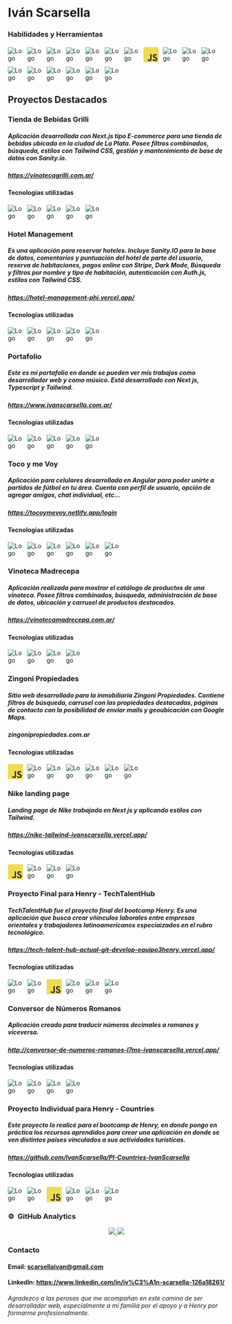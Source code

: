 # Iván Scarsella

### Habilidades y Herramientas

####  
<div style="display: flex; flex-wrap: wrap; gap: 10px;">
  <img src="https://www.svgrepo.com/show/354113/nextjs-icon.svg" alt="Logo de Next.js" title="Next Js" width="35" height="35"> 
  <img src="https://miro.medium.com/v2/resize:fit:1400/1*Klh1l7wkoG6PDPb9A5oCHQ.png" alt="Logo de Angular 17" width="35" height="35">
  <img src="https://cdn.freebiesupply.com/logos/large/2x/react-1-logo-png-transparent.png" alt="Logo de React" width="35" height="35"> <img src="https://i.pinimg.com/736x/b1/75/54/b175549d8268dd656b92e3b56988bdf9.jpg" alt="Logo de HTML" width="35" height="35">  
  <img src="https://encrypted-tbn0.gstatic.com/images?q=tbn:ANd9GcT9bu2WEcLZDrjws5jidZbgUfi42pPa1GivRA&usqp=CAU" alt="Logo de CSS" width="35" height="35"> 
  <img src="https://res.cloudinary.com/practicaldev/image/fetch/s--6ebjy0LI--/c_imagga_scale,f_auto,fl_progressive,h_1080,q_auto,w_1080/https://dev-to-uploads.s3.amazonaws.com/uploads/articles/dxy1c2bvl6odeo52dodk.jpg" alt="Logo de Tailwind" width="35" height="35"> 
  <img src="https://cdn.changelog.com/uploads/icons/topics/YXL/icon_large.png?v=63682389432" alt="Logo de TypeScript" width="35" height="35">  
  <img src="https://raw.githubusercontent.com/voodootikigod/logo.js/master/js.png" alt="Logo de JavaScript" width="35" height="35"> 
  <img src="https://images.are.na/eyJidWNrZXQiOiJhcmVuYV9pbWFnZXMiLCJrZXkiOiIxNTA1Njg4L29yaWdpbmFsXzBjNTQwZDYxYmI2MTJhMGZlOTU3Mzc5ZjgxMTc1OGYyLnBuZyIsImVkaXRzIjp7InJlc2l6ZSI6eyJ3aWR0aCI6MTIwMCwiaGVpZ2h0IjoxMjAwLCJmaXQiOiJpbnNpZGUiLCJ3aXRob3V0RW5sYXJnZW1lbnQiOnRydWV9LCJ3ZWJwIjp7InF1YWxpdHkiOjkwfSwianBlZyI6eyJxdWFsaXR5Ijo5MH0sInJvdGF0ZSI6bnVsbH19?bc=1" alt="Logo de PotgreSQL" width="35" height="35">   <img src="https://d2eip9sf3oo6c2.cloudfront.net/tags/images/000/001/287/square_480/prismaHD.png" alt="Logo de Prisma" width="35" height="35"> 
  <img src="https://cdn4.iconfinder.com/data/icons/logos-brands-in-colors/3000/figma-logo-512.png" alt="Logo de Figma" width="35" height="35"> 
  <img src="https://upload.wikimedia.org/wikipedia/commons/thumb/b/b2/Bootstrap_logo.svg/1280px-Bootstrap_logo.svg.png" alt="Logo de Bootstrap" width="35" height="35"> 
  <img src="https://edteam-media.s3.amazonaws.com/blogs/original/f82fbb89-6854-409e-83b3-8a02f80826ee.png" alt="Logo de Redux" width="35" height="35"> 
  <img src="https://cdn-icons-png.flaticon.com/512/355/355980.png" alt="Logo de Google Maps" width="35" height="35"> 
  <img src="https://www.liblogo.com/img-logo/js8750je7e-json-logo-json-logo-icon-in-vector-logo.png" alt="Logo de JSON" width="35" height="35"> 
  <img src="https://images.g2crowd.com/uploads/product/image/large_detail/large_detail_96102ac6497377cd53da621075fe828e/sanity.png" alt="Logo de Sanity" width="35" height="35"> 
  <img src="https://1000logos.net/wp-content/uploads/2021/06/Stripe-Logo-2009.png" alt="Logo de Sanity" width="35" height="35">
</div>

## Proyectos Destacados

### Tienda de Bebidas Grilli
##### Aplicación desarrollada con Next.js tipo E-commerce para una tienda de bebidas ubicada en la ciudad de La Plata. Posee filtros combinados, búsqueda, estilos con Tailwind CSS, gestión y mantenimiento de base de datos con Sanity.io. 

##### https://vinotecagrilli.com.ar/

#### Tecnologías utilizadas
####
<div style="display: flex; flex-wrap: wrap; gap: 10px;"> 
  <img src="https://www.svgrepo.com/show/354113/nextjs-icon.svg" alt="Logo de Next.js" width="35" height="35"> 
  <img src="https://cdn.changelog.com/uploads/icons/topics/YXL/icon_large.png?v=63682389432" alt="Logo de TypeScript" width="35" height="35"> 
  <img src="https://res.cloudinary.com/practicaldev/image/fetch/s--6ebjy0LI--/c_imagga_scale,f_auto,fl_progressive,h_1080,q_auto,w_1080/https://dev-to-uploads.s3.amazonaws.com/uploads/articles/dxy1c2bvl6odeo52dodk.jpg" alt="Logo de Tailwind" width="35" height="35">
  <img src="https://1000logos.net/wp-content/uploads/2021/06/Stripe-Logo-2009.png" alt="Logo de Sanity" width="35" height="35">
  <img src="https://cdn4.iconfinder.com/data/icons/logos-brands-in-colors/3000/figma-logo-512.png" alt="Logo de Figma" width="35" height="35"> 
</div>

### Hotel Management
##### Es una aplicación para reservar hoteles. Incluye Sanity.IO para la base de datos, comentarios y puntuación del hotel de parte del usuario, reserva de habitaciones, pagos online con Stripe, Dark Mode, Búsqueda y filtros por nombre y tipo de habitación, autenticación con Auth.js, estilos con Tailwind CSS.

##### https://hotel-management-phi.vercel.app/

#### Tecnologías utilizadas
#### 
<div style="display: flex; flex-wrap: wrap; gap: 10px;">
  <img src="https://www.svgrepo.com/show/354113/nextjs-icon.svg" alt="Logo de Next.js" width="35" height="35"> 
  <img src="https://cdn.changelog.com/uploads/icons/topics/YXL/icon_large.png?v=63682389432" alt="Logo de TypeScript" width="35" height="35">
  <img src="https://res.cloudinary.com/practicaldev/image/fetch/s--6ebjy0LI--/c_imagga_scale,f_auto,fl_progressive,h_1080,q_auto,w_1080/https://dev-to-uploads.s3.amazonaws.com/uploads/articles/dxy1c2bvl6odeo52dodk.jpg" alt="Logo de Tailwind" width="35" height="35"> 
  <img src="https://images.g2crowd.com/uploads/product/image/large_detail/large_detail_96102ac6497377cd53da621075fe828e/sanity.png" alt="Logo de Sanity" width="35" height="35">
  <img src="https://1000logos.net/wp-content/uploads/2021/06/Stripe-Logo-2009.png" alt="Logo de Sanity" width="35" height="35">
</div>

### Portafolio
##### Este es mi portafolio en donde se pueden ver mis trabajos como desarrollador web y como músico. Está desarrollado con Next js, Typescript y Tailwind.

##### https://www.ivanscarsella.com.ar/

#### Tecnologías utilizadas
#### 
<div style="display: flex; flex-wrap: wrap; gap: 10px;">
  <img src="https://www.svgrepo.com/show/354113/nextjs-icon.svg" alt="Logo de Next.js" width="35" height="35"> 
  <img src="https://cdn.changelog.com/uploads/icons/topics/YXL/icon_large.png?v=63682389432" alt="Logo de TypeScript" width="35" height="35">
  <img src="https://res.cloudinary.com/practicaldev/image/fetch/s--6ebjy0LI--/c_imagga_scale,f_auto,fl_progressive,h_1080,q_auto,w_1080/https://dev-to-uploads.s3.amazonaws.com/uploads/articles/dxy1c2bvl6odeo52dodk.jpg" alt="Logo de Tailwind" width="35" height="35"> 
  <img src="https://www.liblogo.com/img-logo/js8750je7e-json-logo-json-logo-icon-in-vector-logo.png" alt="Logo de JSON" width="35" height="35"> 
  <img src="https://encrypted-tbn0.gstatic.com/images?q=tbn:ANd9GcT9bu2WEcLZDrjws5jidZbgUfi42pPa1GivRA&usqp=CAU" alt="Logo de CSS" width="35" height="35">
</div>

### Toco y me Voy
##### Aplicación para celulares desarrollada en Angular para poder unirte a partidos de fútbol en tu área. Cuenta con perfil de usuario, opción de agregar amigos, chat individual, etc...

##### https://tocoymevoy.netlify.app/login

#### Tecnologías utilizadas
#### 
<div style="display: flex; flex-wrap: wrap; gap: 10px;">
  <img src="https://miro.medium.com/v2/resize:fit:1400/1*Klh1l7wkoG6PDPb9A5oCHQ.png" alt="Logo de Angular 17" width="35" height="35"> 
  <img src="https://cdn.changelog.com/uploads/icons/topics/YXL/icon_large.png?v=63682389432" alt="Logo de TypeScript" width="35" height="35"> 
  <img src="https://res.cloudinary.com/practicaldev/image/fetch/s--6ebjy0LI--/c_imagga_scale,f_auto,fl_progressive,h_1080,q_auto,w_1080/https://dev-to-uploads.s3.amazonaws.com/uploads/articles/dxy1c2bvl6odeo52dodk.jpg" alt="Logo de Tailwind" width="35" height="35"> 
  <img src="https://encrypted-tbn0.gstatic.com/images?q=tbn:ANd9GcT9bu2WEcLZDrjws5jidZbgUfi42pPa1GivRA&usqp=CAU" alt="Logo de CSS" width="35" height="35">
  <img src="https://i.pinimg.com/736x/b1/75/54/b175549d8268dd656b92e3b56988bdf9.jpg" alt="Logo de HTML" width="35" height="35">
  <img src="https://cdn4.iconfinder.com/data/icons/logos-brands-in-colors/3000/figma-logo-512.png" alt="Logo de Figma" width="35" height="35">
</div>

### Vinoteca Madrecepa
##### Aplicación realizada para mostrar el catálogo de productos de una vinoteca. Posee filtros combinados, búsqueda, administración de base de datos, ubicación y carrusel de productos destacados.

##### https://vinotecamadrecepa.com.ar/

#### Tecnologías utilizadas
####
<div style="display: flex; flex-wrap: wrap; gap: 10px;"> 
  <img src="https://www.svgrepo.com/show/354113/nextjs-icon.svg" alt="Logo de Next.js" width="35" height="35"> 
  <img src="https://cdn.changelog.com/uploads/icons/topics/YXL/icon_large.png?v=63682389432" alt="Logo de TypeScript" width="35" height="35"> 
  <img src="https://res.cloudinary.com/practicaldev/image/fetch/s--6ebjy0LI--/c_imagga_scale,f_auto,fl_progressive,h_1080,q_auto,w_1080/https://dev-to-uploads.s3.amazonaws.com/uploads/articles/dxy1c2bvl6odeo52dodk.jpg" alt="Logo de Tailwind" width="35" height="35"> 
  <img src="https://cdn4.iconfinder.com/data/icons/logos-brands-in-colors/3000/figma-logo-512.png" alt="Logo de Figma" width="35" height="35"> 
</div>

### Zingoni Propiedades
##### Sitio web desarrollado para la inmobiliaria Zingoni Propiedades. Contiene filtros de búsqueda, carrusel con las propiedades destacadas, páginas de contacto con la posibilidad de enviar mails y geoubicación con Google Maps. 

##### zingonipropiedades.com.ar

#### Tecnologías utilizadas
####  
<div style="display: flex; flex-wrap: wrap; gap: 10px;">
  <img src="https://raw.githubusercontent.com/voodootikigod/logo.js/master/js.png" alt="Logo de JavaScript" width="35" height="35"> 
  <img src="https://www.svgrepo.com/show/354113/nextjs-icon.svg" alt="Logo de Next.js" width="35" height="35"> 
  <img src="https://i.pinimg.com/736x/b1/75/54/b175549d8268dd656b92e3b56988bdf9.jpg" alt="Logo de HTML" width="35" height="35">  
  <img src="https://encrypted-tbn0.gstatic.com/images?q=tbn:ANd9GcT9bu2WEcLZDrjws5jidZbgUfi42pPa1GivRA&usqp=CAU" alt="Logo de CSS" width="35" height="35">  
  <img src="https://d2eip9sf3oo6c2.cloudfront.net/tags/images/000/001/287/square_480/prismaHD.png" alt="Logo de Prisma" width="35" height="35">  
  <img src="https://images.are.na/eyJidWNrZXQiOiJhcmVuYV9pbWFnZXMiLCJrZXkiOiIxNTA1Njg4L29yaWdpbmFsXzBjNTQwZDYxYmI2MTJhMGZlOTU3Mzc5ZjgxMTc1OGYyLnBuZyIsImVkaXRzIjp7InJlc2l6ZSI6eyJ3aWR0aCI6MTIwMCwiaGVpZ2h0IjoxMjAwLCJmaXQiOiJpbnNpZGUiLCJ3aXRob3V0RW5sYXJnZW1lbnQiOnRydWV9LCJ3ZWJwIjp7InF1YWxpdHkiOjkwfSwianBlZyI6eyJxdWFsaXR5Ijo5MH0sInJvdGF0ZSI6bnVsbH19?bc=1" alt="Logo de React" width="35" height="35">       <img src="https://cdn-icons-png.flaticon.com/512/355/355980.png" alt="Logo de Google Maps" width="35" height="35">
</div>

### Nike landing page
##### Landing page de Nike trabajada en Next js y aplicando estilos con Tailwind.

##### https://nike-tailwind-ivanscarsella.vercel.app/

#### Tecnologías utilizadas
####  
<div style="display: flex; flex-wrap: wrap; gap: 10px;">
  <img src="https://raw.githubusercontent.com/voodootikigod/logo.js/master/js.png" alt="Logo de JavaScript" width="35" height="35">
  <img src="https://www.svgrepo.com/show/354113/nextjs-icon.svg" alt="Logo de Next.js" width="35" height="35"> 
  <img src="https://res.cloudinary.com/practicaldev/image/fetch/s--6ebjy0LI--/c_imagga_scale,f_auto,fl_progressive,h_1080,q_auto,w_1080/https://dev-to-uploads.s3.amazonaws.com/uploads/articles/dxy1c2bvl6odeo52dodk.jpg" alt="Logo de Tailwind" width="35" height="35"> 
  <img src="https://encrypted-tbn0.gstatic.com/images?q=tbn:ANd9GcT9bu2WEcLZDrjws5jidZbgUfi42pPa1GivRA&usqp=CAU" alt="Logo de CSS" width="35" height="35">
  </div>

### Proyecto Final para Henry - TechTalentHub
##### TechTalentHub fue el proyecto final del bootcamp Henry. Es una aplicación que busca crear vñinculos laborales entre empresas orientales y trabajadores latinoamericanos especiaizados en el rubro tecnológico. 

##### https://tech-talent-hub-actual-git-develop-equipo3henry.vercel.app/

#### Tecnologías utilizadas
#### 
<div style="display: flex; flex-wrap: wrap; gap: 10px;">
  <img src="https://i.pinimg.com/736x/b1/75/54/b175549d8268dd656b92e3b56988bdf9.jpg" alt="Logo de HTML" width="35" height="35">  
  <img src="https://encrypted-tbn0.gstatic.com/images?q=tbn:ANd9GcT9bu2WEcLZDrjws5jidZbgUfi42pPa1GivRA&usqp=CAU" alt="Logo de CSS" width="35" height="35">  
  <img src="https://raw.githubusercontent.com/voodootikigod/logo.js/master/js.png" alt="Logo de JavaScript" width="35" height="35">  
  <img src="https://www.svgrepo.com/show/354113/nextjs-icon.svg" alt="Logo de Next.js" width="35" height="35">  <img src="https://d2eip9sf3oo6c2.cloudfront.net/tags/images/000/001/287/square_480/prismaHD.png" alt="Logo de Prisma" width="35" height="35">  
  <img src="https://images.are.na/eyJidWNrZXQiOiJhcmVuYV9pbWFnZXMiLCJrZXkiOiIxNTA1Njg4L29yaWdpbmFsXzBjNTQwZDYxYmI2MTJhMGZlOTU3Mzc5ZjgxMTc1OGYyLnBuZyIsImVkaXRzIjp7InJlc2l6ZSI6eyJ3aWR0aCI6MTIwMCwiaGVpZ2h0IjoxMjAwLCJmaXQiOiJpbnNpZGUiLCJ3aXRob3V0RW5sYXJnZW1lbnQiOnRydWV9LCJ3ZWJwIjp7InF1YWxpdHkiOjkwfSwianBlZyI6eyJxdWFsaXR5Ijo5MH0sInJvdGF0ZSI6bnVsbH19?bc=1" alt="Logo de React" width="35" height="35">
  </div>

### Conversor de Números Romanos
##### Aplicación creada para traducir números decimales a romanos y viceversa. 

##### http://conversor-de-numeros-romanos-l7ms-ivanscarsella.vercel.app/

#### Tecnologías utilizadas
####  
<div style="display: flex; flex-wrap: wrap; gap: 10px;">
  <img src="https://cdn.changelog.com/uploads/icons/topics/YXL/icon_large.png?v=63682389432" alt="Logo de TypeScript" width="35" height="35">  
  <img src="https://www.svgrepo.com/show/354113/nextjs-icon.svg" alt="Logo de Next.js" width="35" height="35"> 
  <img src="https://upload.wikimedia.org/wikipedia/commons/thumb/b/b2/Bootstrap_logo.svg/1280px-Bootstrap_logo.svg.png" alt="Logo de Bootstrap" width="35" height="35"> 
  <img src="https://encrypted-tbn0.gstatic.com/images?q=tbn:ANd9GcT9bu2WEcLZDrjws5jidZbgUfi42pPa1GivRA&usqp=CAU" alt="Logo de CSS" width="35" height="35">
</div>
  

<!-- Características destacadas
Destaca las características principales del proyecto y cualquier resultado notable que hayas logrado. */

[Nombre del proyecto]
Repita la estructura anterior para cada proyecto destacado.

Contribuciones
Enumera tus contribuciones a proyectos de código abierto o colaborativos si las tienes. Esto muestra tu participación en la comunidad y tu capacidad para trabajar en equipo.
-->
### Proyecto Individual para Henry - Countries
##### Este proyecto lo realicé para el bootcamp de Henry, en donde pongo en práctica los recursos aprendidos para crear una aplicación en donde se ven distintos países vinculados a sus actividades turísticas. 

##### https://github.com/IvanScarsella/PI-Countries-IvanScarsella

#### Tecnologías utilizadas
#### 
<div style="display: flex; flex-wrap: wrap; gap: 10px;">
  <img src="https://i.pinimg.com/736x/b1/75/54/b175549d8268dd656b92e3b56988bdf9.jpg" alt="Logo de JavaScript" width="35" height="35">  
  <img src="https://encrypted-tbn0.gstatic.com/images?q=tbn:ANd9GcT9bu2WEcLZDrjws5jidZbgUfi42pPa1GivRA&usqp=CAU" alt="Logo de JavaScript" width="35" height="35"> 
  <img src="https://raw.githubusercontent.com/voodootikigod/logo.js/master/js.png" alt="Logo de JavaScript" width="35" height="35">  
  <img src="https://cdn.freebiesupply.com/logos/large/2x/react-1-logo-png-transparent.png" alt="Logo de React" width="35" height="35">
  <img src="https://edteam-media.s3.amazonaws.com/blogs/original/f82fbb89-6854-409e-83b3-8a02f80826ee.png" alt="Logo de React" width="35" height="35"> 
  <img src="https://images.are.na/eyJidWNrZXQiOiJhcmVuYV9pbWFnZXMiLCJrZXkiOiIxNTA1Njg4L29yaWdpbmFsXzBjNTQwZDYxYmI2MTJhMGZlOTU3Mzc5ZjgxMTc1OGYyLnBuZyIsImVkaXRzIjp7InJlc2l6ZSI6eyJ3aWR0aCI6MTIwMCwiaGVpZ2h0IjoxMjAwLCJmaXQiOiJpbnNpZGUiLCJ3aXRob3V0RW5sYXJnZW1lbnQiOnRydWV9LCJ3ZWJwIjp7InF1YWxpdHkiOjkwfSwianBlZyI6eyJxdWFsaXR5Ijo5MH0sInJvdGF0ZSI6bnVsbH19?bc=1" alt="Logo de React" width="35" height="35">
</div>

### ⚙️ &nbsp;GitHub Analytics
<p align="center">
<a href="https://github.com/IvanScarsella">
  <img height="180em" src="https://github-readme-stats-eight-theta.vercel.app/api?username=IvanScarsella&show_icons=true&theme=algolia&include_all_commits=true&count_private=true"/>
  <img height="180em" src="https://github-readme-stats-eight-theta.vercel.app/api/top-langs/?username=IvanScarsella&layout=compact&langs_count=8&theme=algolia"/>
</a>
</p>

<!-- Características destacadas
Destaca las características principales del proyecto y cualquier resultado notable que hayas logrado. */

[Nombre del proyecto]
Repita la estructura anterior para cada proyecto destacado.

Contribuciones
Enumera tus contribuciones a proyectos de código abierto o colaborativos si las tienes. Esto muestra tu participación en la comunidad y tu capacidad para trabajar en equipo.
-->
### Contacto

#### Email: scarsellaivan@gmail.com
#### LinkedIn: https://www.linkedin.com/in/iv%C3%A1n-scarsella-126a18261/
<!--
Sitio web: [tu sitio web personal]
-->

###### Agradezco a las perosas que me acompañan en este camino de ser desarrollador web, especialmente a mi familia por el apoyo y a Henry por formarme profesionalmente.

<!--
**IvanScarsella/IvanScarsella** is a ✨ _special_ ✨ repository because its `README.md` (this file) appears on your GitHub profile.

Here are some ideas to get you started:

- 🔭 I’m currently working on ...
- 🌱 I’m currently learning ...
- 👯 I’m looking to collaborate on ...
- 🤔 I’m looking for help with ...
- 💬 Ask me about ...
- 📫 How to reach me: ...
- 😄 Pronouns: ...
- ⚡ Fun fact: ...
-->
